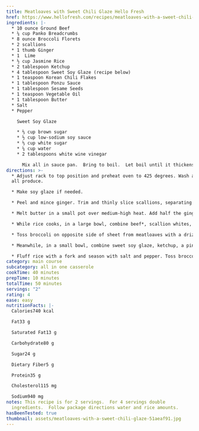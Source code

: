 ```yaml
---
title: Meatloaves with Sweet Chili Glaze Hello Fresh
href: https://www.hellofresh.com/recipes/meatloaves-with-a-sweet-chili-glaze-5eb07c9fbc3b52407e591a6a
ingredients: |-
  * 10 ounce Ground Beef
  * ¼ cup Panko Breadcrumbs
  * 8 ounce Broccoli Florets
  * 2 scallions
  * 1 thumb Ginger
  * 1  Lime
  * ½ cup Jasmine Rice
  * 2 tablespoon Ketchup
  * 4 tablespoon Sweet Soy Glaze (recipe below)
  * 1 teaspoon Korean Chili Flakes
  * 1 tablespoon Ponzu Sauce
  * 1 tablespoon Sesame Seeds
  * 1 teaspoon Vegetable Oil
  * 1 tablespoon Butter
  * Salt
  * Pepper

    Sweet Soy Glaze

    * ⅔ cup brown sugar
    * ½ cup low-sodium soy sauce
    * ⅓ cup white sugar
    * ¼ cup water
    * 2 tablespoons white wine vinegar

      Mix all in sauce pan.  Bring to boil.  Let boil until it thickens.
directions: >-
  * Adjust rack to top position and preheat oven to 425 degrees. Wash and dry
  all produce.

  * Make soy glaze if needed.

  * Peel and mince ginger. Trim and thinly slice scallions, separating whites from greens; mince whites. Cut broccoli florets into bite-size pieces, if necessary. Quarter lime.

  * Melt butter in a small pot over medium-high heat. Add half the ginger and cook until fragrant, 30 seconds. • Add rice, water, and a big pinch of salt. Bring to a boil, then cover and reduce heat to low. Cook until rice is tender, 15-18 minutes. Keep covered off heat until ready to serve.

  * While rice cooks, in a large bowl, combine beef*, scallion whites, panko, remaining ginger, 1/2 tsp salt, and pepper. Gently combine, then form into two 1-inch-tall loaves. Place on one side of a baking sheet. Form beef mixture into four loaves and spread out across entire sheet.

  * Toss broccoli on opposite side of sheet from meatloaves with a drizzle of oil, salt and pepper. • Roast on top rack until meatloaves are cooked through and broccoli is browned and tender, 15-18 minutes. 

  * Meanwhile, in a small bowl, combine sweet soy glaze, ketchup, a pinch of chili flakes to taste, and a squeeze of lime juice to taste. • In the last 2-3 minutes of roasting, remove baking sheet from oven; brush tops of meatloaves with 1 TBSP glaze mixture each. • Return to oven until glaze is tacky.  Save any remaining glaze mixture for serving.

  * Fluff rice with a fork and season with salt and pepper. Toss broccoli with ponzu and half the sesame seeds. • Divide rice, broccoli, and meatloaves between plates. Drizzle meatloaves with any remaining glaze mixture. Garnish with scallion greens, remaining sesame seeds, and as many chili flakes as you like. Serve with remaining lime wedges on the side.
category: main course
subcategory: all in one casserole
cookTime: 40 minutes
prepTime: 10 minutes
totalTime: 50 minutes
servings: "2"
rating: 4
ease: easy
nutritionFacts: |-
  Calories740 kcal

  Fat33 g

  Saturated Fat13 g

  Carbohydrate80 g

  Sugar24 g

  Dietary Fiber5 g

  Protein35 g

  Cholesterol115 mg

  Sodium940 mg
notes: This recipe is for 2 servings.  For 4 servings double
  ingredients.  Follow package directions water and rice amounts.
hasBeenTested: true
thumbnail: assets/meatloaves-with-a-sweet-chili-glaze-51aeaf91.jpg
---
```

